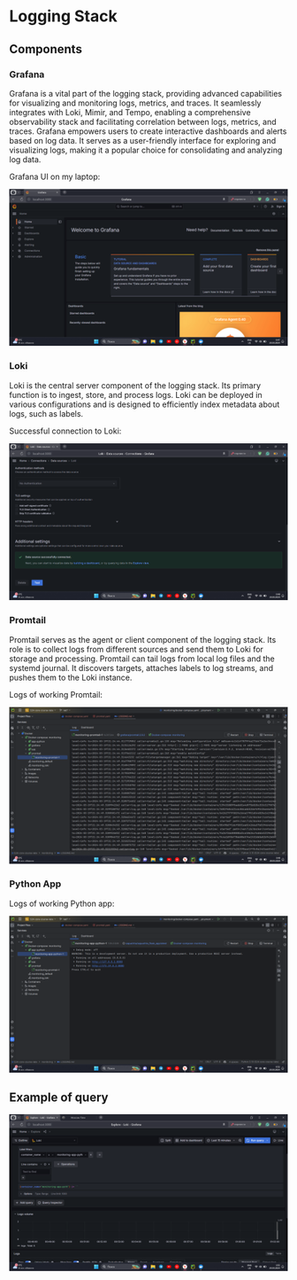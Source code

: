 # Logging Stack

## Components

### Grafana

Grafana is a vital part of the logging stack, providing advanced
capabilities for visualizing and monitoring logs, metrics, and traces. It
seamlessly integrates with Loki, Mimir, and Tempo, enabling a comprehensive
observability stack and facilitating correlation between logs, metrics, and
traces. Grafana empowers users to create interactive dashboards and alerts
based on log data. It serves as a user-friendly interface for exploring and
visualizing logs, making it a popular choice for consolidating and analyzing
log data.

Grafana UI on my laptop:

![img.png](imgs_for_report/grafana.png)

### Loki

Loki is the central server component of the logging stack. Its
primary function is to ingest, store, and process logs. Loki can be deployed in
various configurations and is designed to efficiently index metadata about
logs, such as labels.

Successful connection to Loki:

![img.png](imgs_for_report/loki.png)

### Promtail

Promtail serves as the agent or client component of the logging
stack. Its role is to collect logs from different sources and send them to Loki
for storage and processing. Promtail can tail logs from local log files and the
systemd journal. It discovers targets, attaches labels to log streams, and
pushes them to the Loki instance.

Logs of working Promtail:

![img.png](imgs_for_report/promtail.png)

### Python App

Logs of working Python app:

![img.png](imgs_for_report/app_python.png)

## Example of query

![img.png](imgs_for_report/example.png)